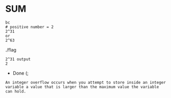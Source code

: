 # SUM
```
bc
# positive number = 2
2^31
or 
2^63
```
./flag
```
2^31 output
2
```
- Done (;
```
An integer overflow occurs when you attempt to store inside an integer variable a value that is larger than the maximum value the variable can hold. 
```

